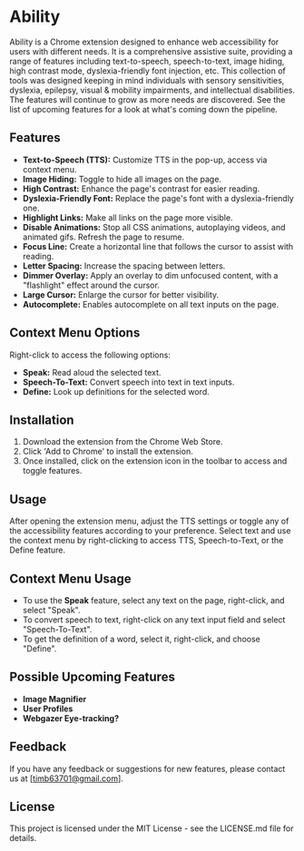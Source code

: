 # Ability

Ability is a Chrome extension designed to enhance web accessibility for users with different needs. It is a comprehensive assistive suite, providing a range of features including text-to-speech, speech-to-text, image hiding, high contrast mode, dyslexia-friendly font injection, etc. This collection of tools was designed keeping in mind individuals with sensory sensitivities, dyslexia, epilepsy, visual & mobility impairments, and intellectual disabilities. The features will continue to grow as more needs are discovered. See the list of upcoming features for a look at what's coming down the pipeline.

## Features

- **Text-to-Speech (TTS):** Customize TTS in the pop-up, access via context menu.
- **Image Hiding:** Toggle to hide all images on the page.
- **High Contrast:** Enhance the page's contrast for easier reading.
- **Dyslexia-Friendly Font:** Replace the page's font with a dyslexia-friendly one.
- **Highlight Links:** Make all links on the page more visible.
- **Disable Animations:** Stop all CSS animations, autoplaying videos, and animated gifs. Refresh the page to resume.
- **Focus Line:** Create a horizontal line that follows the cursor to assist with reading.
- **Letter Spacing:** Increase the spacing between letters.
- **Dimmer Overlay:** Apply an overlay to dim unfocused content, with a "flashlight" effect around the cursor.
- **Large Cursor:** Enlarge the cursor for better visibility.
- **Autocomplete:** Enables autocomplete on all text inputs on the page.

## Context Menu Options

Right-click to access the following options:

- **Speak:** Read aloud the selected text.
- **Speech-To-Text:** Convert speech into text in text inputs.
- **Define:** Look up definitions for the selected word.

## Installation

1. Download the extension from the Chrome Web Store.
2. Click 'Add to Chrome' to install the extension.
3. Once installed, click on the extension icon in the toolbar to access and toggle features.

## Usage

After opening the extension menu, adjust the TTS settings or toggle any of the accessibility features according to your preference. Select text and use the context menu by right-clicking to access TTS, Speech-to-Text, or the Define feature.

## Context Menu Usage

- To use the **Speak** feature, select any text on the page, right-click, and select "Speak".
- To convert speech to text, right-click on any text input field and select "Speech-To-Text".
- To get the definition of a word, select it, right-click, and choose "Define".

## Possible Upcoming Features

- **Image Magnifier**
- **User Profiles**
- **Webgazer Eye-tracking?**

## Feedback

If you have any feedback or suggestions for new features, please contact us at [timb63701@gmail.com].

## License

This project is licensed under the MIT License - see the LICENSE.md file for details.
